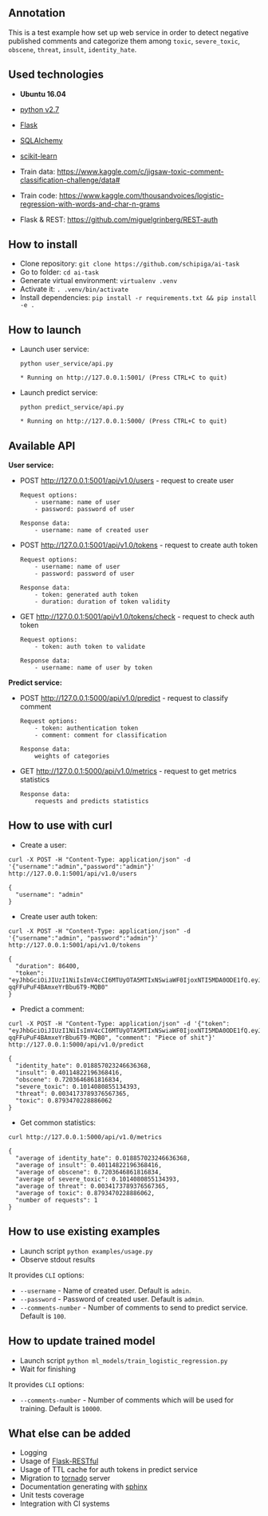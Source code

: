 ## Annotation

This is a test example how set up web service in order to detect negative published comments and categorize them among `toxic`, `severe_toxic`, `obscene`, `threat`, `insult`, `identity_hate`.

## Used technologies

- **Ubuntu 16.04**
- [python v2.7](https://www.python.org/)
- [Flask](http://flask.pocoo.org/)
- [SQLAlchemy](http://flask-sqlalchemy.pocoo.org/)
- [scikit-learn](http://scikit-learn.org/stable/index.html)

- Train data: https://www.kaggle.com/c/jigsaw-toxic-comment-classification-challenge/data#
- Train code: https://www.kaggle.com/thousandvoices/logistic-regression-with-words-and-char-n-grams
- Flask & REST: https://github.com/miguelgrinberg/REST-auth

## How to install

- Clone repository: `git clone https://github.com/schipiga/ai-task`
- Go to folder: `cd ai-task`
- Generate virtual environment: `virtualenv .venv`
- Activate it: `. .venv/bin/activate`
- Install dependencies: `pip install -r requirements.txt && pip install -e .`

## How to launch

- Launch user service:

    ```
    python user_service/api.py

    * Running on http://127.0.0.1:5001/ (Press CTRL+C to quit)
    ```

- Launch predict service:

    ```
    python predict_service/api.py

    * Running on http://127.0.0.1:5000/ (Press CTRL+C to quit)
    ```

## Available API

**User service:**

- POST http://127.0.0.1:5001/api/v1.0/users - request to create user

    ```
    Request options:
        - username: name of user
        - password: password of user

    Response data:
        - username: name of created user
    ```

- POST http://127.0.0.1:5001/api/v1.0/tokens - request to create auth token

    ```
    Request options:
        - username: name of user
        - password: password of user

    Response data:
        - token: generated auth token
        - duration: duration of token validity
    ```

- GET http://127.0.0.1:5001/api/v1.0/tokens/check - request to check auth token

    ```
    Request options:
        - token: auth token to validate

    Response data:
        - username: name of user by token
    ```

**Predict service:**

- POST http://127.0.0.1:5000/api/v1.0/predict - request to classify comment

    ```
    Request options:
        - token: authentication token
        - comment: comment for classification

    Response data:
        weights of categories
    ```

- GET http://127.0.0.1:5000/api/v1.0/metrics - request to get metrics statistics

    ```
    Response data:
        requests and predicts statistics
    ```

## How to use with curl

- Create a user:

```
curl -X POST -H "Content-Type: application/json" -d '{"username":"admin","password":"admin"}' http://127.0.0.1:5001/api/v1.0/users

{
  "username": "admin"
}
```

- Create user auth token:

```
curl -X POST -H "Content-Type: application/json" -d '{"username":"admin", "password":"admin"}' http://127.0.0.1:5001/api/v1.0/tokens

{
  "duration": 86400,
  "token": "eyJhbGciOiJIUzI1NiIsImV4cCI6MTUyOTA5MTIxNSwiaWF0IjoxNTI5MDA0ODE1fQ.eyJpZCI6MX0.dxgKhSJUqAvu5ri-qqFFuPuF4BAmxeYrBbu6T9-MQB0"
}
```

- Predict a comment:

```
curl -X POST -H "Content-Type: application/json" -d '{"token": "eyJhbGciOiJIUzI1NiIsImV4cCI6MTUyOTA5MTIxNSwiaWF0IjoxNTI5MDA0ODE1fQ.eyJpZCI6MX0.dxgKhSJUqAvu5ri-qqFFuPuF4BAmxeYrBbu6T9-MQB0", "comment": "Piece of shit"}' http://127.0.0.1:5000/api/v1.0/predict

{
  "identity_hate": 0.018857023246636368,
  "insult": 0.40114822196368416,
  "obscene": 0.7203646861816834,
  "severe_toxic": 0.1014080855134393,
  "threat": 0.0034173789376567365,
  "toxic": 0.8793470228886062
}
```

- Get common statistics:

```
curl http://127.0.0.1:5000/api/v1.0/metrics

{
  "average of identity_hate": 0.018857023246636368,
  "average of insult": 0.40114822196368416,
  "average of obscene": 0.7203646861816834,
  "average of severe_toxic": 0.1014080855134393,
  "average of threat": 0.0034173789376567365,
  "average of toxic": 0.8793470228886062,
  "number of requests": 1
}
```

## How to use existing examples

- Launch script `python examples/usage.py`
- Observe stdout results

It provides `CLI` options:
- `--username` - Name of created user. Default is `admin`.
- `--password` - Password of created user. Default is `admin`.
- `--comments-number` - Number of comments to send to predict service. Default is `100`.

## How to update trained model

- Launch script `python ml_models/train_logistic_regression.py`
- Wait for finishing

It provides `CLI` options:
- `--comments-number` - Number of comments which will be used for training. Default is `10000`. 

## What else can be added

- Logging
- Usage of [Flask-RESTful](https://flask-restful.readthedocs.io/en/latest/)
- Usage of TTL cache for auth tokens in predict service
- Migration to [tornado](http://www.tornadoweb.org/en/stable/) server
- Documentation generating with [sphinx](http://www.sphinx-doc.org/en/master/)
- Unit tests coverage
- Integration with CI systems
